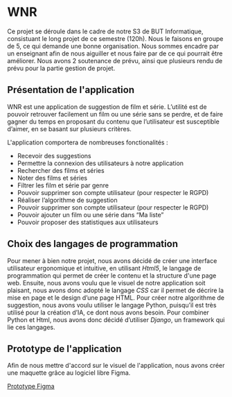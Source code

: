 # WNR

Ce projet se déroule dans le cadre de notre S3 de BUT Informatique, consistuant le long projet de ce semestre (120h). Nous le faisons en groupe de 5, ce qui demande une bonne organisation. Nous sommes encadre par un enseignant afin de nous aiguiller et nous faire par de ce qui pourrait être améliorer. Nous avons 2 soutenance de prévu, ainsi que plusieurs rendu de prévu pour la partie gestion de projet. 

## Présentation de l'application

WNR est une application de suggestion de film et série. L’utilité est de pouvoir retrouver facilement un film ou une série sans se perdre, et de faire gagner du temps en proposant du contenu que l’utilisateur est susceptible d’aimer, en se basant sur plusieurs critères. 

L'application comportera de nombreuses fonctionalités : 

- Recevoir des suggestions 
- Permettre la connexion des utilisateurs à notre application
- Rechercher des films et séries
- Noter des films et séries
- Filtrer les film et série par genre
- Pouvoir supprimer son compte utilisateur (pour respecter le RGPD)
- Réaliser l’algorithme de suggestion
- Pouvoir supprimer son compte utilisateur (pour respecter le RGPD)
- Pouvoir ajouter un film ou une série dans “Ma liste”
- Pouvoir proposer des statistiques aux utilisateurs 

## Choix des langages de programmation

Pour mener à bien notre projet, nous avons décidé de créer une interface utilisateur ergonomique et intuitive, en utilisant *Html5*, le langage de programmation qui permet de créer le contenu et la structure d'une page web. Ensuite, nous avons voulu que le visuel de notre application soit plaisant, nous avons donc adopté le langage *CSS* car il permet de décrire la mise en page et le design d’une page HTML. Pour créer notre algorithme de suggestion, nous avons voulu utiliser le langage Python, puisqu’il est très utilisé pour la création d’IA, ce dont nous avons besoin. Pour combiner Python et Html, nous avons donc décidé d’utiliser *Django*, un framework qui lie ces langages. 

## Prototype de l'application

Afin de nous mettre d'accord sur le visuel de l'application, nous avons créer une maquette grâce au logiciel libre Figma. 

[Prototype Figma](https://www.figma.com/proto/nwNRb43S8fsSh4LbzUYS7L/Sketch-%2F-Maquette?page-id=334%3A2&node-id=381%3A1501&viewport=377%2C319%2C0.04&scaling=scale-down&starting-point-node-id=381%3A1501)
